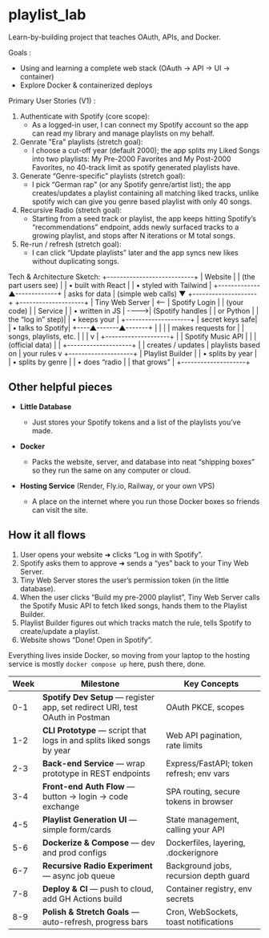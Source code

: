 # playlist_lab
Learn-by-building project that teaches OAuth, APIs, and Docker.

Goals :
 - Using and learning a complete web stack (OAuth → API → UI → container)
 - Explore Docker & containerized deploys

Primary User Stories (V1) :
1. Authenticate with Spotify (core scope):
    - As a logged-in user, I can connect my Spotify account so the app can read my library and manage playlists on my behalf.
2. Genrate "Era" playlists (stretch goal):
    - I choose a cut-off year (default 2000); the app splits my Liked Songs into two playlists: My Pre-2000 Favorites and My Post-2000 Favorites, no 40-track limit as spotify generated playlists have.
3. Generate “Genre-specific” playlists (stretch goal):
    - I pick “German rap” (or any Spotify genre/artist list); the app creates/updates a playlist containing all matching liked tracks, unlike spotify wich can give you genre based playlist with only 40 songs.
4. Recursive Radio (stretch goal):
    - Starting from a seed track or playlist, the app keeps hitting Spotify’s “recommendations” endpoint, adds newly surfaced tracks to a growing playlist, and stops after N iterations or M total songs.
5. Re-run / refresh (stretch goal): 
    - I can click “Update playlists” later and the app syncs new likes without duplicating songs.

Tech & Architecture Sketch:
                       +---------------------------+
                       |          Website          |
                       |  (the part users see)     |
                       |  • built with React       |
                       |  • styled with Tailwind   |
                       +-------------▲-------------+
                                     |  asks for data
                                     |  (simple web calls)
                                     ▼
+--------------------+       +--------------------+
|  Tiny Web Server   |  <--  |   Spotify Login    |
|  (your code)       |       |   Service          |
|  • written in JS   |  ---->|  (Spotify handles  |
|    or Python       |       |   the “log in” step)|
|  • keeps your      |       +--------------------+
|    secret keys safe|
|  • talks to Spotify|
+----▲-------▲-------+
     |       |
     |       | makes requests for
     |       | songs, playlists, etc.
     |       |
     |       v
     |  +--------------------+
     |  |  Spotify Music API |
     |  |  (official data)   |
     |  +--------------------+
     |
     | creates / updates
     | playlists based on
     | your rules
     v
+--------------------+
|  Playlist Builder  |
|  • splits by year  |
|  • splits by genre |
|  • does “radio     |
|    that grows”     |
+--------------------+

Other helpful pieces
--------------------
* **Little Database**  
  - Just stores your Spotify tokens and a list of the playlists you’ve made.

* **Docker**  
  - Packs the website, server, and database into neat “shipping boxes” so they run the same on any computer or cloud.

* **Hosting Service** (Render, Fly.io, Railway, or your own VPS)  
  - A place on the internet where you run those Docker boxes so friends can visit the site.

How it all flows
----------------
1. User opens your website ➜ clicks “Log in with Spotify”.
2. Spotify asks them to approve ➜ sends a “yes” back to your Tiny Web Server.
3. Tiny Web Server stores the user’s permission token (in the little database).
4. When the user clicks “Build my pre-2000 playlist”, Tiny Web Server calls the Spotify Music API to fetch liked songs, hands them to the Playlist Builder.
5. Playlist Builder figures out which tracks match the rule, tells Spotify to create/update a playlist.
6. Website shows “Done! Open in Spotify”.

Everything lives inside Docker, so moving from your laptop to the hosting service is mostly `docker compose up` here, push there, done.





















| Week | Milestone                                                                     | Key Concepts                             |
| ---- | ----------------------------------------------------------------------------- | ---------------------------------------- |
| 0-1  | **Spotify Dev Setup** — register app, set redirect URI, test OAuth in Postman | OAuth PKCE, scopes                       |
| 1-2  | **CLI Prototype** — script that logs in and splits liked songs by year        | Web API pagination, rate limits          |
| 2-3  | **Back-end Service** — wrap prototype in REST endpoints                       | Express/FastAPI; token refresh; env vars |
| 3-4  | **Front-end Auth Flow** — button → login → code exchange                      | SPA routing, secure tokens in browser    |
| 4-5  | **Playlist Generation UI** — simple form/cards                                | State management, calling your API       |
| 5-6  | **Dockerize & Compose** — dev and prod configs                                | Dockerfiles, layering, .dockerignore     |
| 6-7  | **Recursive Radio Experiment** — async job queue                              | Background jobs, recursion depth guard   |
| 7-8  | **Deploy & CI** — push to cloud, add GH Actions build                         | Container registry, env secrets          |
| 8-9  | **Polish & Stretch Goals** — auto-refresh, progress bars                      | Cron, WebSockets, toast notifications    |


